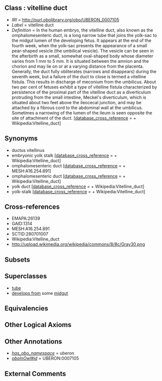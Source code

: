 
## Class : vitelline duct

 * *IRI* = http://purl.obolibrary.org/obo/UBERON_0007105
 * *Label* = vitelline duct
 * *Definition* = In the human embryo, the vitelline duct, also known as the omphalomesenteric duct, is a long narrow tube that joins the yolk-sac to the midgut lumen of the developing fetus. It appears at the end of the fourth week, when the yolk-sac presents the appearance of a small pear-shaped vesicle (the umbilical vesicle). The vesicle can be seen in the afterbirth as a small, somewhat oval-shaped body whose diameter varies from 1 mm to 5 mm. It is situated between the amnion and the chorion and may lie on or at a varying distance from the placenta. Generally, the duct fully obliterates (narrows and disappears) during the seventh week, but a failure of the duct to close is termed a vitelline fistula. This results in discharge of meconium from the umbilicus. About two per cent of fetuses exhibit a type of vitelline fistula characterized by persistence of the proximal part of the vitelline duct as a diverticulum protruding from the small intestine, Meckel's diverticulum, which is situated about two feet above the ileocecal junction, and may be attached by a fibrous cord to the abdominal wall at the umbilicus. Sometimes a narrowing of the lumen of the ileum is seen opposite the site of attachment of the duct. [[database_cross_reference](../../ef/oboInOwl#hasDbXref.md) =  + Wikipedia:Vitelline_duct]

## Synonyms

 * ductus vitellinus
 * embryonic yolk stalk [[database_cross_reference](../../ef/oboInOwl#hasDbXref.md) =  + Wikipedia:Vitelline_duct]
 * omphalomesenteric duct [[database_cross_reference](../../ef/oboInOwl#hasDbXref.md) =  + MESH:A16.254.891]
 * omphalomesenteric duct [[database_cross_reference](../../ef/oboInOwl#hasDbXref.md) =  + Wikipedia:Vitelline_duct]
 * yolk duct [[database_cross_reference](../../ef/oboInOwl#hasDbXref.md) =  + Wikipedia:Vitelline_duct]
 * yolk-stalk [[database_cross_reference](../../ef/oboInOwl#hasDbXref.md) =  + Wikipedia:Vitelline_duct]

## Cross-references

 * EMAPA:26139
 * GAID:1314
 * MESH:A16.254.891
 * SCTID:280701007
 * Wikipedia:Vitelline_duct
 * http://upload.wikimedia.org/wikipedia/commons/8/8c/Gray30.png

## Subsets


## Superclasses

 * [tube](../../UBERON/25/UBERON_0000025.md)
 * [develops from](../../RO/02/RO_0002202.md) some [midgut](../../UBERON/45/UBERON_0001045.md)

## Equivalencies


## Other Logical Axioms


## Other Annotations

 * *[has_obo_namespace](../../ce/oboInOwl#hasOBONamespace.md)* = uberon
 * *[oboInOwl#id](../../id/oboInOwl#id.md)* = UBERON:0007105

## External Comments

